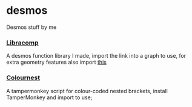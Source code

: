 # desmos
Desmos stuff by me

### [Libracomp](https://www.desmos.com/calculator/mg3i1saxtj)
A desmos function library I made, import the link into a graph to use, for extra geometry features also import [this](https://www.desmos.com/geometry/bidcnznibm)

### [Colournest](https://raw.githubusercontent.com/SlyceDF/desmos/main/colournest.js)
A tampermonkey script for colour-coded nested brackets, install TamperMonkey and import to use;
